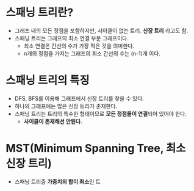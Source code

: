 # 스패닝 트리란?
- 그래프 내의 모든 정점을 포함하지만, 사이클이 없는 트리. **신장 트리** 라고도 함.
- 스패닝 트리는 그래프의 최소 연결 부분 그래프이다.
	- 최소 연결은 간선의 수가 가장 적은 것을 의미한다.
	- n개의 정점을 가지는 그래프의 최소 간선의 수는 (n-1)개 이다.
# 스패닝 트리의 특징
- DFS, BFS를 이용해 그래프에서 신장 트리를 찾을 수 있다.
- 하나의 그래프에는 많은 신장 트리가 존재한다.
- 스패닝 트리는 트리의 특수한 형태이므로 **모든 정점들이 연결**되어 있어야 한다.
	- **사이클이 존재해선 안된다.**
# MST(Minimum Spanning Tree, 최소 신장 트리)
- 스패닝 트리중 **가중치의 합이 최소**인 트